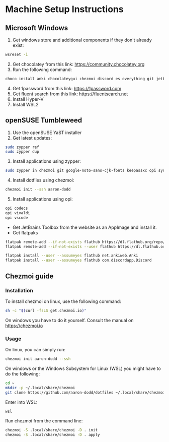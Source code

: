 # Machine Setup Instructions
## Microsoft Windows

1. Get windows store and additional components if they don't already exist:

```bash
wsreset -i
```

2. Get chocolatey from this link: https://community.chocolatey.org
3. Run the following command:

```bash
choco install anki chocolateygui chezmoi discord es everything git jetbrainstoolbox microsoft-windows-terminal powertoys sysinternals tailscale virtualbox vivaldi wiztree
```

4. Get 1password from this link: https://1password.com
5. Get fluent search from this link: https://fluentsearch.net
6. Install Hyper-V
7. Install WSL2

## openSUSE Tumbleweed

1. Use the openSUSE YaST installer
2. Get latest updates:

```bash
sudo zypper ref
sudo zypper dup
```

3. Install applications using zypper:

```bash
sudo zypper in chezmoi git google-noto-sans-cjk-fonts keepassxc opi syncthing
```

4. Install dotfiles using chezmoi:

```bash
chezmoi init --ssh aaron-dodd
```

5. Install applications using opi:

```bash
opi codecs
opi vivaldi
opi vscode
```

- Get JetBrains Toolbox from the website as an AppImage and install it.
- Get flatpaks

```bash
flatpak remote-add --if-not-exists flathub https://dl.flathub.org/repo/flathub.flatpakrepo
flatpak remote-add --if-not-exists --user flathub https://dl.flathub.org/repo/flathub.flatpakrepo

flatpak install --user --assumeyes flathub net.ankiweb.Anki
flatpak install --user --assumeyes flathub com.discordapp.Discord
```

## Chezmoi guide
### Installation

To install chezmoi on linux, use the following command:

```bash
sh -c "$(curl -fsLS get.chezmoi.io)"
```

On windows you have to do it yourself. Consult the manual on https://chezmoi.io

### Usage

On linux, you can simply run:

```bash
chezmoi init aaron-dodd --ssh
```

On windows or the Windows Subsystem for Linux (WSL) you might have to do the following:

```bash
cd ~
mkdir -p ~/.local/share/chezmoi
git clone https://github.com/aaron-dodd/dotfiles ~/.local/share/chezmoi
```

Enter into WSL:

```bash
wsl
```

Run chezmoi from the command line:

```bash
chezmoi -S .local/share/chezmoi -D . init
chezmoi -S .local/share/chezmoi -D . apply
```
